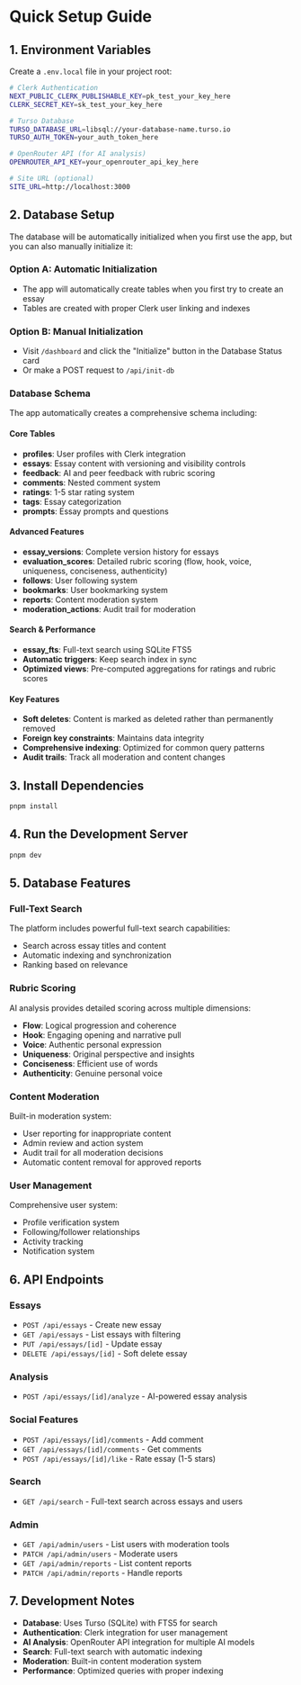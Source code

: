 # Quick Setup Guide

## 1. Environment Variables

Create a `.env.local` file in your project root:

```bash
# Clerk Authentication
NEXT_PUBLIC_CLERK_PUBLISHABLE_KEY=pk_test_your_key_here
CLERK_SECRET_KEY=sk_test_your_key_here

# Turso Database
TURSO_DATABASE_URL=libsql://your-database-name.turso.io
TURSO_AUTH_TOKEN=your_auth_token_here

# OpenRouter API (for AI analysis)
OPENROUTER_API_KEY=your_openrouter_api_key_here

# Site URL (optional)
SITE_URL=http://localhost:3000
```

## 2. Database Setup

The database will be automatically initialized when you first use the app, but you can also manually initialize it:

### Option A: Automatic Initialization
- The app will automatically create tables when you first try to create an essay
- Tables are created with proper Clerk user linking and indexes

### Option B: Manual Initialization
- Visit `/dashboard` and click the "Initialize" button in the Database Status card
- Or make a POST request to `/api/init-db`

### Database Schema
The app automatically creates a comprehensive schema including:

#### Core Tables
- **profiles**: User profiles with Clerk integration
- **essays**: Essay content with versioning and visibility controls
- **feedback**: AI and peer feedback with rubric scoring
- **comments**: Nested comment system
- **ratings**: 1-5 star rating system
- **tags**: Essay categorization
- **prompts**: Essay prompts and questions

#### Advanced Features
- **essay_versions**: Complete version history for essays
- **evaluation_scores**: Detailed rubric scoring (flow, hook, voice, uniqueness, conciseness, authenticity)
- **follows**: User following system
- **bookmarks**: User bookmarking system
- **reports**: Content moderation system
- **moderation_actions**: Audit trail for moderation

#### Search & Performance
- **essay_fts**: Full-text search using SQLite FTS5
- **Automatic triggers**: Keep search index in sync
- **Optimized views**: Pre-computed aggregations for ratings and rubric scores

#### Key Features
- **Soft deletes**: Content is marked as deleted rather than permanently removed
- **Foreign key constraints**: Maintains data integrity
- **Comprehensive indexing**: Optimized for common query patterns
- **Audit trails**: Track all moderation and content changes

## 3. Install Dependencies

```bash
pnpm install
```

## 4. Run the Development Server

```bash
pnpm dev
```

## 5. Database Features

### Full-Text Search
The platform includes powerful full-text search capabilities:
- Search across essay titles and content
- Automatic indexing and synchronization
- Ranking based on relevance

### Rubric Scoring
AI analysis provides detailed scoring across multiple dimensions:
- **Flow**: Logical progression and coherence
- **Hook**: Engaging opening and narrative pull
- **Voice**: Authentic personal expression
- **Uniqueness**: Original perspective and insights
- **Conciseness**: Efficient use of words
- **Authenticity**: Genuine personal voice

### Content Moderation
Built-in moderation system:
- User reporting for inappropriate content
- Admin review and action system
- Audit trail for all moderation decisions
- Automatic content removal for approved reports

### User Management
Comprehensive user system:
- Profile verification system
- Following/follower relationships
- Activity tracking
- Notification system

## 6. API Endpoints

### Essays
- `POST /api/essays` - Create new essay
- `GET /api/essays` - List essays with filtering
- `PUT /api/essays/[id]` - Update essay
- `DELETE /api/essays/[id]` - Soft delete essay

### Analysis
- `POST /api/essays/[id]/analyze` - AI-powered essay analysis

### Social Features
- `POST /api/essays/[id]/comments` - Add comment
- `GET /api/essays/[id]/comments` - Get comments
- `POST /api/essays/[id]/like` - Rate essay (1-5 stars)

### Search
- `GET /api/search` - Full-text search across essays and users

### Admin
- `GET /api/admin/users` - List users with moderation tools
- `PATCH /api/admin/users` - Moderate users
- `GET /api/admin/reports` - List content reports
- `PATCH /api/admin/reports` - Handle reports

## 7. Development Notes

- **Database**: Uses Turso (SQLite) with FTS5 for search
- **Authentication**: Clerk integration for user management
- **AI Analysis**: OpenRouter API integration for multiple AI models
- **Search**: Full-text search with automatic indexing
- **Moderation**: Built-in content moderation system
- **Performance**: Optimized queries with proper indexing
